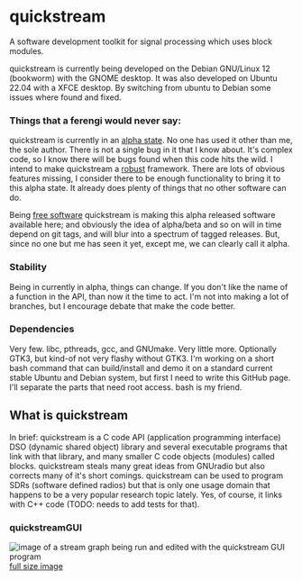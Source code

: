 # quickstream

A software development toolkit for signal processing which uses block
modules.

quickstream is currently being developed on the Debian GNU/Linux 12
(bookworm) with the GNOME desktop.  It was also developed on Ubuntu 22.04
with a XFCE desktop.  By switching from ubuntu to Debian some issues where
found and fixed.


### Things that a ferengi would never say:

quickstream is currently in an [alpha
state](https://en.wikipedia.org/wiki/Software_release_life_cycle).  No one
has used it other than me, the sole author.  There is not a single bug in
it that I know about.  It's complex code, so I know there will be bugs
found when this code hits the wild.  I intend to make quickstream a
[robust](http://www.linfo.org/robust.html) framework.  There are lots of
obvious features missing, I consider there to be enough functionality to
bring it to this alpha state.  It already does plenty of things that
no other software can do.

Being [free software](https://www.fsf.org/about/what-is-free-software)
quickstream is making this alpha released software available here; and
obviously the idea of alpha/beta and so on will in time depend on git
tags, and will blur into a spectrum of tagged releases.  But, since no one
but me has seen it yet, except me, we can clearly call it alpha.


### Stability

Being in currently in alpha, things can change.  If you don't like the
name of a function in the API, than now it the time to act.  I'm not into
making a lot of branches, but I encourage debate that make the code
better.

### Dependencies

Very few.  libc, pthreads, gcc, and GNUmake.  Very little more. Optionally
GTK3, but kind-of not very flashy without GTK3.   I'm working on a short
bash command that can build/install and demo it on a standard current
stable Ubuntu and Debian system, but first I need to write this GitHub
page.  I'll separate the parts that need root access.  bash is my
friend.


## What is quickstream

In brief: quickstream is a C code API (application programming interface)
DSO (dynamic shared object) library and several executable programs that
link with that library, and many smaller C code objects (modules) called
blocks.  quickstream steals many great ideas from GNUradio but also
corrects many of it's short comings.  quickstream can be used to program
SDRs (software defined radios) but that is only one usage domain that
happens to be a very popular research topic lately.  Yes, of course, it
links with C++ code (TODO: needs to add tests for that).


### quickstreamGUI

![image of a stream graph being run and edited with the quickstream GUI program](https://lanceman2.github.io/quickstream/master/screenshot_00_small.png)
[full size image](https://lanceman2.github.io/quickstream/master/screenshot_00.png)


